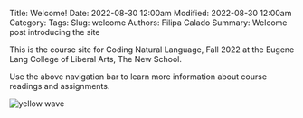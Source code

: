 Title: Welcome!
Date: 2022-08-30 12:00am
Modified: 2022-08-30 12:00am
Category: 
Tags: 
Slug: welcome
Authors: Filipa Calado
Summary: Welcome post introducing the site

This is the course site for Coding Natural Language, Fall 2022 at the Eugene Lang College of Liberal Arts, The New School.

Use the above navigation bar to learn more information about course readings and assignments. 

![yellow wave]({static}/images/yellow_wave.jpg)